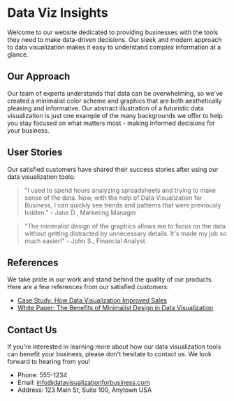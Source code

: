 <!--font:Exo 2-->

# Data Viz Insights

Welcome to our website dedicated to providing businesses with the tools they need to make data-driven decisions. Our sleek and modern approach to data visualization makes it easy to understand complex information at a glance. 

## Our Approach

Our team of experts understands that data can be overwhelming, so we've created a minimalist color scheme and graphics that are both aesthetically pleasing and informative. Our abstract illustration of a futuristic data visualization is just one example of the many backgrounds we offer to help you stay focused on what matters most - making informed decisions for your business.

## User Stories

Our satisfied customers have shared their success stories after using our data visualization tools:

> "I used to spend hours analyzing spreadsheets and trying to make sense of the data. Now, with the help of Data Visualization for Business, I can quickly see trends and patterns that were previously hidden." - Jane D., Marketing Manager

> "The minimalist design of the graphics allows me to focus on the data without getting distracted by unnecessary details. It's made my job so much easier!" - John S., Financial Analyst

## References

We take pride in our work and stand behind the quality of our products. Here are a few references from our satisfied customers:

- [Case Study: How Data Visualization Improved Sales](#)
- [White Paper: The Benefits of Minimalist Design in Data Visualization](#)

## Contact Us

If you're interested in learning more about how our data visualization tools can benefit your business, please don't hesitate to contact us. We look forward to hearing from you!

- Phone: 555-1234
- Email: info@datavisualizationforbusiness.com
- Address: 123 Main St, Suite 100, Anytown USA

<!--

Write me content for website with wallpaper which alt text is:

"A wallpaper featuring an abstract illustration of a futuristic data visualization, with sleek and modern graphics and a minimalist color scheme."

The name/title of the page should not be 1:1 copy of the alt text but rather a real content of the website which is using this wallpaper.

- Use markdown format 
- Start with heading
- Heading should be short and concise
- The content should look like a real website 
- The website should not be about the wallpaper, wallpaper is just a related background
- Heading should be contain work "wallpaper" or "background"
- Include real sections like references, contact, user stories, etc. use things relevant to the page purpose.
- Feel free to use structure like headings, bullets, numbering, blockquotes, paragraphs, horizontal lines, etc.
- You can use formatting like bold or _italic_
- You can include UTF-8 emojis
- Links should be only #hash anchors (and you can refer to the document itself)
- Do not include images


---


# Data Visualization for Business: Insights Made Easy

Welcome to our website dedicated to providing businesses with the tools they need to make data-driven decisions. Our sleek and modern approach to data visualization makes it easy to understand complex information at a glance. 

## Our Approach

Our team of experts understands that data can be overwhelming, so we've created a minimalist color scheme and graphics that are both aesthetically pleasing and informative. Our abstract illustration of a futuristic data visualization is just one example of the many backgrounds we offer to help you stay focused on what matters most - making informed decisions for your business.

## User Stories

Our satisfied customers have shared their success stories after using our data visualization tools:

> "I used to spend hours analyzing spreadsheets and trying to make sense of the data. Now, with the help of Data Visualization for Business, I can quickly see trends and patterns that were previously hidden." - Jane D., Marketing Manager

> "The minimalist design of the graphics allows me to focus on the data without getting distracted by unnecessary details. It's made my job so much easier!" - John S., Financial Analyst

## References

We take pride in our work and stand behind the quality of our products. Here are a few references from our satisfied customers:

- [Case Study: How Data Visualization Improved Sales](#)
- [White Paper: The Benefits of Minimalist Design in Data Visualization](#)

## Contact Us

If you're interested in learning more about how our data visualization tools can benefit your business, please don't hesitate to contact us. We look forward to hearing from you!

- Phone: 555-1234
- Email: info@datavisualizationforbusiness.com
- Address: 123 Main St, Suite 100, Anytown USA

-->

